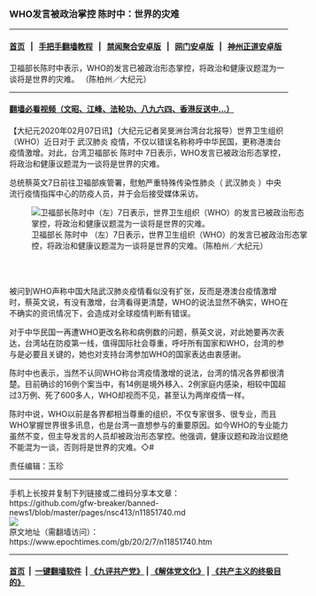 ### WHO发言被政治掌控 陈时中：世界的灾难
------------------------

#### [首页](https://github.com/gfw-breaker/banned-news1/blob/master/README.md) &nbsp;&nbsp;|&nbsp;&nbsp; [手把手翻墙教程](https://github.com/gfw-breaker/guides/wiki) &nbsp;&nbsp;|&nbsp;&nbsp; [禁闻聚合安卓版](https://github.com/gfw-breaker/bn-android) &nbsp;&nbsp;|&nbsp;&nbsp; [网门安卓版](https://github.com/oGate2/oGate) &nbsp;&nbsp;|&nbsp;&nbsp; [神州正道安卓版](https://github.com/SzzdOgate/update) 



<div><img alt="" class="aligncenter wp-post-image" src="https://i.epochtimes.com/assets/uploads/2020/02/c44fc89040fe2cebaa18cdab35fe8f66-600x400.jpg"/>
<div class="red16 caption">
 卫福部长陈时中表示，WHO的发言已被政治形态掌控，将政治和健康议题混为一谈将是世界的灾难。 （陈柏州／大纪元）
</div>
</div><hr/>

#### [翻墙必看视频（文昭、江峰、法轮功、八九六四、香港反送中...）](https://github.com/gfw-breaker/banned-news1/blob/master/pages/link3.md)

<div><p>
 【大纪元2020年02月07日讯】（大纪元记者吴旻洲台湾台北报导）世界卫生组织（WHO）近日对于
 <ok href="https://www.epochtimes.com/gb/tag/%E6%AD%A6%E6%B1%89%E8%82%BA%E7%82%8E.html">
  武汉肺炎
 </ok>
 疫情，不仅以错误名称称呼中华民国，更称港澳台疫情激增。对此，台湾卫福部长
 <ok href="https://www.epochtimes.com/gb/tag/%E9%99%88%E6%97%B6%E4%B8%AD.html">
  陈时中
 </ok>
 7日表示，WHO发言已被政治形态掌控，将政治和健康议题混为一谈将是世界的灾难。
</p>
<p>
 总统蔡英文7日前往卫福部疾管署，慰勉严重特殊传染性肺炎（
 <ok href="https://www.epochtimes.com/gb/tag/%E6%AD%A6%E6%B1%89%E8%82%BA%E7%82%8E.html">
  武汉肺炎
 </ok>
 ）中央流行疫情指挥中心的防疫人员，并于会后接受媒体采访。
</p>
<figure class="wp-caption aligncenter" style="width: 500px">
 <img alt="卫福部长陈时中（左）7日表示，世界卫生组织（WHO）的发言已被政治形态掌控，将政治和健康议题混为一谈将是世界的灾难。" src="http://i.epochtimes.com/assets/uploads/2020/02/b62b1c9bb9d6950b8a5298fe12063255-450x300.jpg"/>
 <br/><figcaption class="wp-caption-text">
  卫福部长
  <ok href="https://www.epochtimes.com/gb/tag/%E9%99%88%E6%97%B6%E4%B8%AD.html">
   陈时中
  </ok>
  （左）7日表示，世界卫生组织（WHO）的发言已被政治形态掌控，将政治和健康议题混为一谈将是世界的灾难。（陈柏州／大纪元）
 </figcaption><br/>
</figure><br/>
<p>
 被问到WHO声称中国大陆武汉肺炎疫情看似没有扩张，反而是港澳台疫情激增时，蔡英文说，有没有激增，台湾看得更清楚，WHO的说法显然不确实，WHO在不确实的资讯情况下，会造成对全球疫情判断有错误。
</p>
<p>
 对于中华民国一再遭WHO更改名称和病例数的问题，蔡英文说，对此她要再次表达，台湾站在防疫第一线，值得国际社会尊重，呼吁所有国家和WHO，台湾的参与是必要且关键的，她也对支持台湾参加WHO的国家表达由衷感谢。
</p>
<p>
 陈时中也表示，当然不认同WHO称台湾疫情激增的说法，台湾的情况各界都很清楚。目前确诊的16例个案当中，有14例是境外移入、2例家庭内感染，相较中国超过3万例、死了600多人，WHO却视而不见，甚至认为两岸疫情一样。
</p>
<p>
 陈时中说，WHO以前是各界都相当尊重的组织，不仅专家很多、很专业，而且WHO掌握世界很多讯息，也是台湾一直想参与的重要原因。如今WHO的专业能力虽然不变，但主导发言的人员却被政治形态掌控。他强调，健康议题和政治议题绝不能混为一谈，否则将是世界的灾难。◇#
</p>
<p>
 责任编辑：玉珍
</p>
</div>
<hr/>
手机上长按并复制下列链接或二维码分享本文章：<br/>
https://github.com/gfw-breaker/banned-news1/blob/master/pages/nsc413/n11851740.md <br/>
<a href='https://github.com/gfw-breaker/banned-news1/blob/master/pages/nsc413/n11851740.md'><img src='https://github.com/gfw-breaker/banned-news1/blob/master/pages/nsc413/n11851740.md.png'/></a> <br/>
原文地址（需翻墙访问）：https://www.epochtimes.com/gb/20/2/7/n11851740.htm


------------------------
#### [首页](https://github.com/gfw-breaker/banned-news1/blob/master/README.md) &nbsp;|&nbsp; [一键翻墙软件](https://github.com/gfw-breaker/nogfw/blob/master/README.md) &nbsp;| [《九评共产党》](https://github.com/gfw-breaker/9ping.md/blob/master/README.md#九评之一评共产党是什么) | [《解体党文化》](https://github.com/gfw-breaker/jtdwh.md/blob/master/README.md) | [《共产主义的终极目的》](https://github.com/gfw-breaker/gczydzjmd.md/blob/master/README.md)


<img src='http://gfw-breaker.win/banned-news/pages/nsc413/n11851740.md' width='0px' height='0px'/>